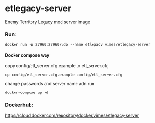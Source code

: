 # etlegacy-server
Enemy Territory Legacy mod server image

### Run:
```
docker run -p 27960:27960/udp --name etlegacy vimes/etlegacy-server
```

#### Docker compose way
copy config/etl_server.cfg.example to etl_server.cfg
```
cp config/etl_server.cfg.example config/etl_server.cfg
```
change passwords and server name adn run
```
docker-compose up -d
``` 

### Dockerhub:
https://cloud.docker.com/repository/docker/vimes/etlegacy-server

